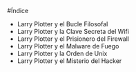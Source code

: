 \#Índice



* Larry Plotter y el Bucle Filosofal
* Larry Plotter y la Clave Secreta del Wifi
* Larry Plotter y el Prisionero del Firewall
* Larry Plotter y el Malware de Fuego
* Larry Plotter y la Orden de Unix
* Larry Plotter y el Misterio del Hacker
